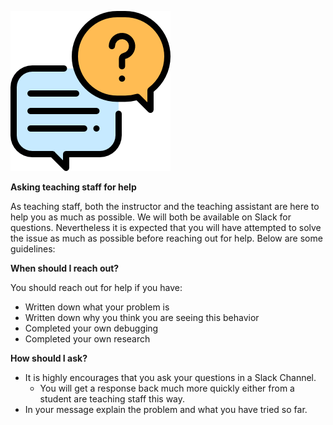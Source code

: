 
![question logo](img/welcome/conversation.png)

**Asking teaching staff for help**

As teaching staff, both the instructor and the teaching assistant are here to help you as much as possible. We will both be available on Slack for questions. Nevertheless it is expected that you will have attempted to solve the issue as much as possible before reaching out for help. Below are some guidelines:

**When should I reach out?**

You should reach out for help if you have:

* Written down what your problem is
* Written down why you think you are seeing this behavior
* Completed your own debugging
* Completed your own research

**How should I ask?**

* It is highly encourages that you ask your questions in a Slack Channel.
  * You will get a response back much more quickly either from a student are teaching staff this way.
* In your message explain the problem and what you have tried so far.